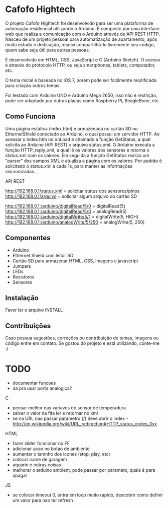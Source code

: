 Cafofo Hightech
===============

O projeto Cafofo Hightech foi desenvolvido para ser uma plataforma de automação
residencial utilizando o Arduino. É composto por uma interface web que realiza a comunicação com o Arduino através de API REST HTTP. Nasceu de um projeto pessoal para automatização de apartamento, após muito estudo e dedicação, resolvi compartilhá-lo livremente seu código, quem sabe seja útil para outras pessoas.

É desenvolvido em HTML, CSS, JavaScript e C (Arduino Sketch). O acesso é através do protocolo HTTP, ou seja smartphones, tablets, computador, etc.

O tema inicial é baseada no iOS 7, porém pode ser facilmente modificada para criação outros temas.

Foi testado com Arduino UNO e Arduino Mega 2650, isso não é restrição, pode ser adaptado pra outras placas como Raspberry Pi, BeagleBone, etc.


Como Funciona
-------------

Uma página estática (index.htm) é armazenada no cartão SD no EthernetShield conectado
ao Arduino, o qual possui um servidor HTTP. Ao acessar o index.htm no onLoad é chamado a função GetStatus, a qual solicita ao Arduino (API REST) o arquivo status.xml. O Arduino executa a função HTTP_reply_xml, a qual lê os valores dos sensores e retorna o status.xml com os valores. Em seguida a função GetStatus realiza um "parser" dos campos XML e atualiza a página com os valores. Por padrão é solicitado o status.xml a cada 1s, para manter as informações sincronizadas.

API REST

http://192.168.0.1/status.xml = solicitar status dos sensores/pinos
http://192.168.0.1/arquivo    = solicitar algum arquivo do cartão SD

http://192.168.0.1:/arduino/digitalRead/5/0    = digitalRead(5)
http://192.168.0.1:/arduino/digitalRead/5/0    = analogRead(5)
http://192.168.0.1:/arduino/digitalWrite/5/1   = digitalWrite(5, HIGH)
http://192.168.0.1:/arduino/analogWrite/5/250  = analogWrite(5, 250)

Componentes
------------

* Arduino
* Ethernet Shield com leitor SD
* Cartão SD para armazenar HTML, CSS, imagens e javascript
* Jumpers
* LEDs
* Resistores
* Sensores

Instalação
----------

Favor ler o arquivo INSTALL


Contribuições
-------------

Caso possua sugestões, correções ou contribuição de temas, imagens ou código
entre em contato.
Se gostou do projeto e está utilizando, conte-me :)


TODO
====
* documentar funcoes
* da pra usar porta analogica?

C
* pensar melhor nas variaves do sensor de temperadura
* salvar o valor da fita ler e retornar no xml
* se na URL nao passar parametro (/) deve abrir o index - http://en.wikipedia.org/wiki/URL_redirection#HTTP_status_codes_3xx

HTML
* fazer slider funcionar no FF
* adicionar acao no botao de ambiente
* aumentar o tamnho dos icones (stop, play, etc)
* colocar icone de garagem
* aquario e outras coisas
* melhorar o arduino ambient, pode passar por parameto, quais é para apagar

JS
* se colocar timeout 0, entra em loop muito rapido, descobrir como definir um valor para nao ter refresh
